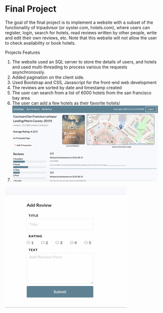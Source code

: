 # Final Project
The goal of the final project is to implement a website with a subset of the functionality of tripadvisor (or oyster.com, hotels.com), where users can register, login, search for hotels, read reviews written by other people, write and edit their own reviews, etc. Note that this website will not allow the user to check availability or book hotels.

Projects Features
1. The website used an SQL server to store the details of users, and hotels and used multi-threading to process various the requests asynchronously.
2. Added pagination on the client side.
3. Used Bootstrap and CSS, Javascript for the front-end web development
4. The reviews are sorted by date and timestamp created
5. The user can search from a list of 6000 hotels from the san francisco bay area.
6. The user can add a few hotels as their favorite hotels/
7. ![Alt Text](https://github.com/agupta2095/hotelApp/blob/main/Screen%20Shot%202022-12-12%20at%203.59.45%20PM.png?raw=true)
<img src="https://github.com/agupta2095/hotelApp/blob/main/Screen%20Shot%202022-12-12%20at%203.59.58%20PM.png?raw=true" alt="Alt Text" width="400" height="400">

